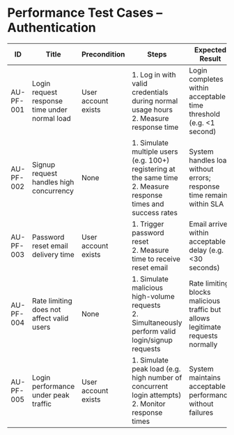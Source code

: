 # Performance Test Cases – Authentication

| ID          | Title                                          | Precondition                        | Steps                                                         | Expected Result                           | Actual Result | Status |
|-------------|------------------------------------------------|-------------------------------------|---------------------------------------------------------------|-------------------------------------------|---------------|--------|
| AU-PF-001   | Login request response time under normal load | User account exists                 | 1. Log in with valid credentials during normal usage hours <br> 2. Measure response time | Login completes within acceptable time threshold (e.g. <1 second) |               |        |
| AU-PF-002   | Signup request handles high concurrency        | None                                | 1. Simulate multiple users (e.g. 100+) registering at the same time <br> 2. Measure response times and success rates | System handles load without errors; response time remains within SLA |               |        |
| AU-PF-003   | Password reset email delivery time             | User account exists                 | 1. Trigger password reset <br> 2. Measure time to receive reset email | Email arrives within acceptable delay (e.g. <30 seconds) |               |        |
| AU-PF-004   | Rate limiting does not affect valid users      | None                                | 1. Simulate malicious high-volume requests <br> 2. Simultaneously perform valid login/signup requests | Rate limiting blocks malicious traffic but allows legitimate requests normally |               |        |
| AU-PF-005   | Login performance under peak traffic           | User account exists                 | 1. Simulate peak load (e.g. high number of concurrent login attempts) <br> 2. Monitor response times | System maintains acceptable performance without failures |               |        |